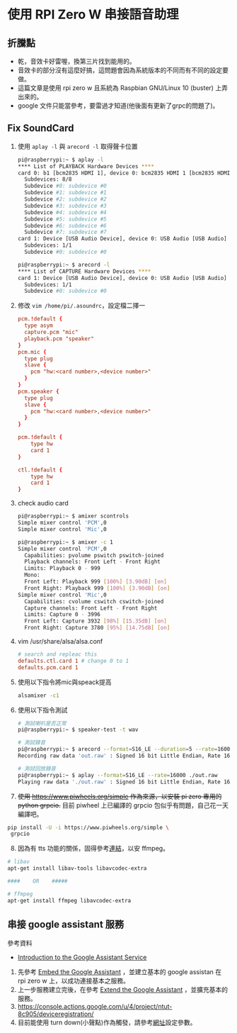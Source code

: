 # 使用 RPI Zero W 串接語音助理

## 折騰點

- 乾，音效卡好雷喔，換第三片找到能用的。
- 音效卡的部分沒有這麼好搞，這問題會因為系統版本的不同而有不同的設定要做。
- 這篇文章是使用 rpi zero w 且系統為 Raspbian GNU/Linux 10 (buster) 上弄出來的。
- google 文件只能當參考，要雷過才知道(他後面有更新了grpc的問題了)。

## Fix SoundCard

1. 使用 `aplay -l` 與 `arecord -l` 取得聲卡位置

    ```bash
    pi@raspberrypi:~ $ aplay -l
    **** List of PLAYBACK Hardware Devices ****
    card 0: b1 [bcm2835 HDMI 1], device 0: bcm2835 HDMI 1 [bcm2835 HDMI 1]
      Subdevices: 8/8
      Subdevice #0: subdevice #0
      Subdevice #1: subdevice #1
      Subdevice #2: subdevice #2
      Subdevice #3: subdevice #3
      Subdevice #4: subdevice #4
      Subdevice #5: subdevice #5
      Subdevice #6: subdevice #6
      Subdevice #7: subdevice #7
    card 1: Device [USB Audio Device], device 0: USB Audio [USB Audio]
      Subdevices: 1/1
      Subdevice #0: subdevice #0

    pi@raspberrypi:~ $ arecord -l
    **** List of CAPTURE Hardware Devices ****
    card 1: Device [USB Audio Device], device 0: USB Audio [USB Audio]
      Subdevices: 1/1
      Subdevice #0: subdevice #0
    ```

2. 修改 `vim /home/pi/.asoundrc`，設定檔二擇一  

    ```conf
    pcm.!default {
      type asym
      capture.pcm "mic"
      playback.pcm "speaker"
    }
    pcm.mic {
      type plug
      slave {
        pcm "hw:<card number>,<device number>"
      }
    }
    pcm.speaker {
      type plug
      slave {
        pcm "hw:<card number>,<device number>"
      }
    }
    ```

    ```conf
    pcm.!default {
        type hw
        card 1
    }

    ctl.!default {
        type hw        
        card 1
    }
    ```

3. check audio card  

    ```bash
    pi@raspberrypi:~ $ amixer scontrols
    Simple mixer control 'PCM',0
    Simple mixer control 'Mic',0

    pi@raspberrypi:~ $ amixer -c 1
    Simple mixer control 'PCM',0
      Capabilities: pvolume pswitch pswitch-joined
      Playback channels: Front Left - Front Right
      Limits: Playback 0 - 999
      Mono:
      Front Left: Playback 999 [100%] [3.90dB] [on]
      Front Right: Playback 999 [100%] [3.90dB] [on]
    Simple mixer control 'Mic',0
      Capabilities: cvolume cswitch cswitch-joined
      Capture channels: Front Left - Front Right
      Limits: Capture 0 - 3996
      Front Left: Capture 3932 [98%] [15.35dB] [on]
      Front Right: Capture 3780 [95%] [14.75dB] [on]
    ```

4. vim /usr/share/alsa/alsa.conf

    ```conf
    # search and repleac this
    defaults.ctl.card 1 # change 0 to 1
    defaults.pcm.card 1
    ```

5. 使用以下指令將mic與speack提高

    ```bash
    alsamixer -c1
    ```

6. 使用以下指令測試

    ```bash
    # 測試喇叭是否正常
    pi@raspberrypi:~ $ speaker-test -t wav

    # 測試錄音
    pi@raspberrypi:~ $ arecord --format=S16_LE --duration=5 --rate=16000 --file-type=raw out.raw
    Recording raw data 'out.raw' : Signed 16 bit Little Endian, Rate 16000 Hz, Mono

    # 測試回放錄音
    pi@raspberrypi:~ $ aplay --format=S16_LE --rate=16000 ./out.raw
    Playing raw data './out.raw' : Signed 16 bit Little Endian, Rate 16000 Hz, Mono
    ```

7. ~~使用 https://www.piwheels.org/simple 作為來源，以安裝 pi zero 專用的 python grpcio.~~
  目前 piwheel 上已編譯的 grpcio 包似乎有問題，自己花一天編譯吧。

  ```bash
  pip install -U -i https://www.piwheels.org/simple \
   grpcio
  ```

8. 因為有 tts 功能的關係，固得參考[連結](https://github.com/jiaaro/pydub#getting-ffmpeg-set-up)，以安 ffmpeg。

  ```bash
  # libav
  apt-get install libav-tools libavcodec-extra

  ####    OR    #####

  # ffmpeg
  apt-get install ffmpeg libavcodec-extra
  ```

## 串接 google assistant 服務

參考資料

- [Introduction to the Google Assistant Service](https://developers.google.com/assistant/sdk/guides/service/python)

1. 先參考 [Embed the Google Assistant](https://developers.google.com/assistant/sdk/guides/service/python#embed) ，並建立基本的 google assistan 在 rpi zero w 上，以成功連接基本之服務。
2. 上一步服務建立完後，在參考 [Extend the Google Assistant](https://developers.google.com/assistant/sdk/guides/service/python#extend) ，並擴充基本的服務。
3. https://console.actions.google.com/u/4/project/ntut-8c905/deviceregistration/
4. 目前能使用 turn down(小聲點)作為觸發，請參考[網址](https://developers.google.com/assistant/smarthome/traits/volume)設定參數。
